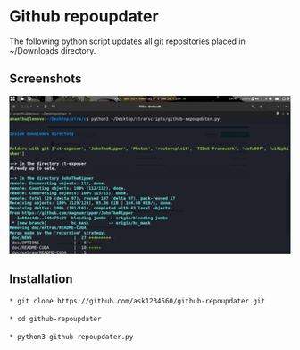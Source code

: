 # Github repoupdater
The following python script updates all git repositories placed in ~/Downloads directory.


## Screenshots

<img src="gusc.png" width=1000px >

## Installation 
```
* git clone https://github.com/ask1234560/github-repoupdater.git

* cd github-repoupdater

* python3 github-repoupdater.py 
```
